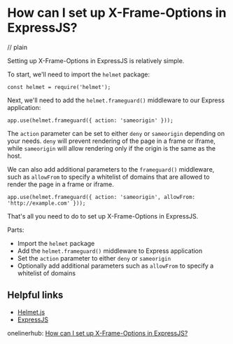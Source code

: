 # How can I set up X-Frame-Options in ExpressJS?
// plain

Setting up X-Frame-Options in ExpressJS is relatively simple.

To start, we'll need to import the `helmet` package:
```
const helmet = require('helmet');
```

Next, we'll need to add the `helmet.frameguard()` middleware to our Express application:
```
app.use(helmet.frameguard({ action: 'sameorigin' }));
```

The `action` parameter can be set to either `deny` or `sameorigin` depending on your needs. `deny` will prevent rendering of the page in a frame or iframe, while `sameorigin` will allow rendering only if the origin is the same as the host.

We can also add additional parameters to the `frameguard()` middleware, such as `allowFrom` to specify a whitelist of domains that are allowed to render the page in a frame or iframe.

```
app.use(helmet.frameguard({ action: 'sameorigin', allowFrom: 'http://example.com' }));
```

That's all you need to do to set up X-Frame-Options in ExpressJS.

Parts:
- Import the `helmet` package
- Add the `helmet.frameguard()` middleware to Express application
- Set the `action` parameter to either `deny` or `sameorigin`
- Optionally add additional parameters such as `allowFrom` to specify a whitelist of domains

## Helpful links
- [Helmet.js](https://helmetjs.github.io/)
- [ExpressJS](https://expressjs.com/)

onelinerhub: [How can I set up X-Frame-Options in ExpressJS?](https://onelinerhub.com/expressjs/how-can-i-set-up-x-frame-options-in-expressjs)